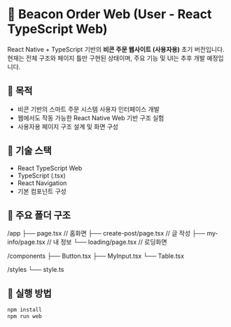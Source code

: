 # 📱 Beacon Order Web (User - React TypeScript Web)

React Native + TypeScript 기반의 **비콘 주문 웹사이트 (사용자용)** 초기 버전입니다.  
현재는 전체 구조와 페이지 틀만 구현된 상태이며, 주요 기능 및 UI는 추후 개발 예정입니다.

## 📌 목적

- 비콘 기반의 스마트 주문 시스템 사용자 인터페이스 개발
- 웹에서도 작동 가능한 React Native Web 기반 구조 실험
- 사용자용 페이지 구조 설계 및 화면 구성

## 🔧 기술 스택

- React TypeScript Web
- TypeScript (.tsx)
- React Navigation
- 기본 컴포넌트 구성

## 📁 주요 폴더 구조

/app
  ├── page.tsx                // 홈화면
  ├── create-post/page.tsx    // 글 작성
  ├── my-info/page.tsx        // 내 정보
  └── loading/page.tsx        // 로딩화면

/components
  ├── Button.tsx
  ├── MyInput.tsx
  └── Table.tsx

/styles
  └── style.ts

## 🚀 실행 방법

```bash
npm install
npm run web
